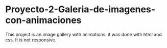 # Proyecto-2-Galeria-de-imagenes-con-animaciones
This project is an image gallery with animations.
it was done with html and css. It is not responsive.
